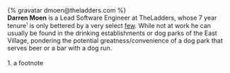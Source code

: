 <div class="profile-container">                                                                                                                                                                                                         
  <div class="profile-thumb">
  {% gravatar dmoen@theladders.com %}
  </div>
  <div class="profile-content">
    <strong>Darren Moen</strong> is a Lead Software Engineer at TheLadders, whose 7 year tenure<span style="vertical-align:super;font-size:xx-small;">1</span> is only bettered by a very select <a href="../ourteam/kyrisarantakos">few</a>. While not at work he can usually be found in the drinking establishments or dog parks of the East Village, pondering the potential greatness/convenience of a dog park that serves beer or a bar with a dog run.
    <br/>
    <br/>
	1. a footnote
  </div>
</div>

